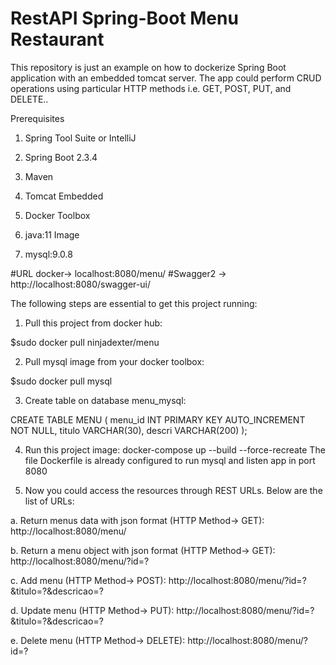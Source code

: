 # RestAPI Spring-Boot Menu Restaurant

This repository is just an example on how to dockerize Spring Boot application with an embedded tomcat server. The app could perform CRUD operations using particular HTTP methods i.e. GET, POST, PUT, and DELETE..

Prerequisites
1. Spring Tool Suite or IntelliJ

2. Spring Boot 2.3.4

3. Maven

4. Tomcat Embedded

5. Docker Toolbox

6. java:11 Image

7. mysql:9.0.8   


#URL docker-> localhost:8080/menu/
#Swagger2 -> http://localhost:8080/swagger-ui/

The following steps are essential to get this project running:

1. Pull this project from docker hub:

$sudo docker pull ninjadexter/menu

2. Pull mysql image from your docker toolbox:

$sudo docker pull mysql

3. Create table on database menu_mysql:

CREATE TABLE MENU (
	menu_id INT PRIMARY KEY AUTO_INCREMENT NOT NULL,
    titulo VARCHAR(30),
    descri VARCHAR(200)
);


4. Run this project image: docker-compose up --build --force-recreate 
  The file Dockerfile is already configured to run mysql and listen app in port 8080
  
5. Now you could access the resources through REST URLs. Below are the list of URLs:

  a. Return menus data with json format (HTTP Method-> GET): http://localhost:8080/menu/

  b. Return a menu object with json format (HTTP Method-> GET): http://localhost:8080/menu/?id=?

  c. Add menu (HTTP Method-> POST): http://localhost:8080/menu/?id=?&titulo=?&descricao=?

  d. Update menu (HTTP Method-> PUT): http://localhost:8080/menu/?id=?&titulo=?&descricao=?

  e. Delete menu (HTTP Method-> DELETE): http://localhost:8080/menu/?id=?

